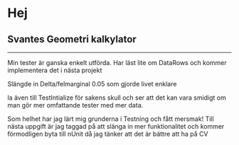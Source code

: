 ﻿# Hej
## Svantes Geometri kalkylator
---
Min tester är ganska enkelt utförda.
Har läst lite om DataRows och kommer implementera det i nästa projekt

Slängde in Delta/felmarginal 0.05 som gjorde livet enklare

la även till TestIntialize för sakens skull och ser att det kan vara smidigt om man gör mer omfattande tester med mer data.

Som helhet har jag lärt mig grunderna i Testning och fått mersmak!
Till nästa uppgift är jag taggad på att slänga in mer funktionalitet och kommer förmodligen byta till nUnit då jag tänker att det är bättre att ha på CV
